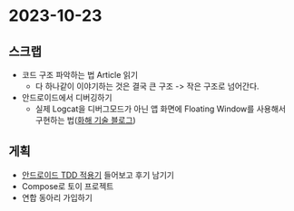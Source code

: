 # 2023-10-23

## 스크랩
- 코드 구조 파악하는 법 Article 읽기
  - 다 하나같이 이야기하는 것은 결국 큰 구조 -> 작은 구조로 넘어간다.
- 안드로이드에서 디버깅하기
  - 실제 Logcat을 디버그모드가 아닌 앱 화면에 Floating Window를 사용해서 구현하는 법([화해 기술 블로그](https://blog.hwahae.co.kr/all/tech/8087))

## 게획
- [안드로이드 TDD 적용기](https://www.youtube.com/watch?v=avcKY-_3gus) 들어보고 후기 남기기
- Compose로 토이 프로젝트
- 연합 동아리 가입하기
